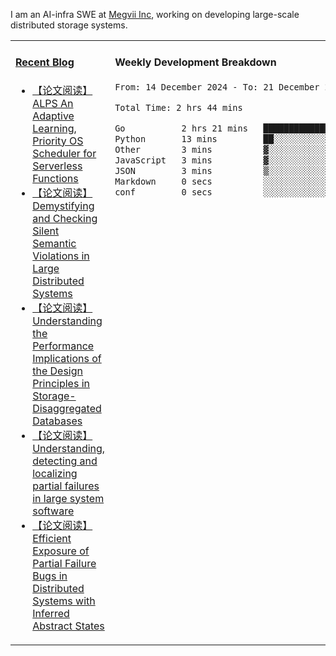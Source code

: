 I am an AI-infra SWE at [Megvii Inc](https://en.megvii.com/), working on developing large-scale distributed storage systems.

<table width="960px">
<tr>
<td valign="top" width="50%">

#### <a href="https://www.kongjun18.me" target="_blank">Recent Blog</a>

<!-- BLOG-POST-LIST:START -->
- [【论文阅读】ALPS An Adaptive Learning, Priority OS Scheduler for Serverless Functions](https://kongjun18.github.io/posts/alps-an-adaptive-learning-priority-os-scheduler-for-serverless-functions/)
- [【论文阅读】Demystifying and Checking Silent Semantic Violations in Large Distributed Systems](https://kongjun18.github.io/posts/demystifying-and-checking-silent-semantic-violations-in-large-distributed-systems/)
- [【论文阅读】Understanding the Performance Implications of the Design Principles in Storage-Disaggregated Databases](https://kongjun18.github.io/posts/understanding-the-performance-implications-of-the-design-principles-in-storage-disaggregated-databases/)
- [【论文阅读】Understanding, detecting and localizing partial failures in large system software](https://kongjun18.github.io/posts/understanding-detecting-and-localizing-partial-failures-in-large-system-software/)
- [【论文阅读】Efficient Exposure of Partial Failure Bugs in Distributed Systems with Inferred Abstract States](https://kongjun18.github.io/posts/efficient-exposure-of-partial-failure-bugs-in-distributed-systems-with-inferred-abstract-states/)
<!-- BLOG-POST-LIST:END -->

</td>
<td valign="top" width="50%">

#### Weekly Development Breakdown

<!--START_SECTION:waka-->

```txt
From: 14 December 2024 - To: 21 December 2024

Total Time: 2 hrs 44 mins

Go           2 hrs 21 mins   █████████████████████▒░░░   85.71 %
Python       13 mins         ██░░░░░░░░░░░░░░░░░░░░░░░   07.93 %
Other        3 mins          ▓░░░░░░░░░░░░░░░░░░░░░░░░   02.32 %
JavaScript   3 mins          ▓░░░░░░░░░░░░░░░░░░░░░░░░   02.14 %
JSON         3 mins          ▒░░░░░░░░░░░░░░░░░░░░░░░░   01.85 %
Markdown     0 secs          ░░░░░░░░░░░░░░░░░░░░░░░░░   00.02 %
conf         0 secs          ░░░░░░░░░░░░░░░░░░░░░░░░░   00.02 %
```

<!--END_SECTION:waka-->
</td>
</tr>

</table>

